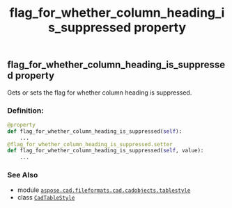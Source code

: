 ﻿---
title: flag_for_whether_column_heading_is_suppressed property
second_title: Aspose.CAD for Python via .NET API References
description: 
type: docs
weight: 110
url: /python-net/aspose.cad.fileformats.cad.cadobjects.tablestyle/cadtablestyle/flag_for_whether_column_heading_is_suppressed/
is_root: false
---

## flag_for_whether_column_heading_is_suppressed property


Gets or sets the flag for whether column heading is suppressed.
### Definition:
```python
@property
def flag_for_whether_column_heading_is_suppressed(self):
    ...
@flag_for_whether_column_heading_is_suppressed.setter
def flag_for_whether_column_heading_is_suppressed(self, value):
    ...
```

### See Also
* module [`aspose.cad.fileformats.cad.cadobjects.tablestyle`](../../)
* class [`CadTableStyle`](/cad/python-net/aspose.cad.fileformats.cad.cadobjects.tablestyle/cadtablestyle)
